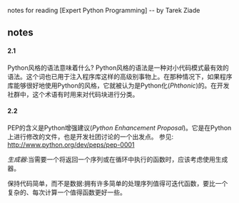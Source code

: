 notes for reading [Expert Python Programming] -- by Tarek Ziade

## notes

#### 2.1
Python风格的语法意味着什么?
Python风格的语法是一种对小代码模式最有效的语法。这个词也已用于注入程序库这样的高级别事物上。在那种情况下，如果程序库能够很好地使用Python的风格，它就被认为是Python化(*Phthonic*)的。在开发社群中，这个术语有时用来对代码块进行分类。

#### 2.2
PEP的含义是Python增强建议(*Python Enhancement Proposal*)。它是在Python上进行修改的文件，也是开发社团讨论的一个出发点。
参见:
http://www.python.org/dev/peps/pep-0001

*生成器*:当需要一个将返回一个序列或在循环中执行的函数时，应该考虑使用生成器。

保持代码简单，而不是数据:拥有许多简单的处理序列值得可迭代函数，要比一个复杂的、每次计算一个值得函数更好一些。
